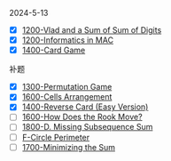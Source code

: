 2024-5-13
- [x] [1200-Vlad and a Sum of Sum of Digits](https://codeforces.com/contest/1926/problem/C)
- [x] [1200-Informatics in MAC](https://codeforces.com/problemset/problem/1935/B)
- [x] [1400-Card Game](https://codeforces.com/contest/1932/problem/D)

补题
- [x] [1300-Permutation Game](https://codeforces.com/contest/1968/problem/D)
- [x] [1600-Cells Arrangement](https://codeforces.com/contest/1968/problem/E)
- [x] [1400-Reverse Card (Easy Version)](https://codeforces.com/contest/1972/problem/D1)
- [ ] [1600-How Does the Rook Move?](https://codeforces.com/contest/1957/problem/C)
- [ ] [1800-D. Missing Subsequence Sum](https://codeforces.com/contest/1966/problem/D)
- [ ] [F-Circle Perimeter](https://codeforces.com/contest/1971/problem/F)
- [ ] [1700-Minimizing the Sum](https://codeforces.com/contest/1969/problem/C)
